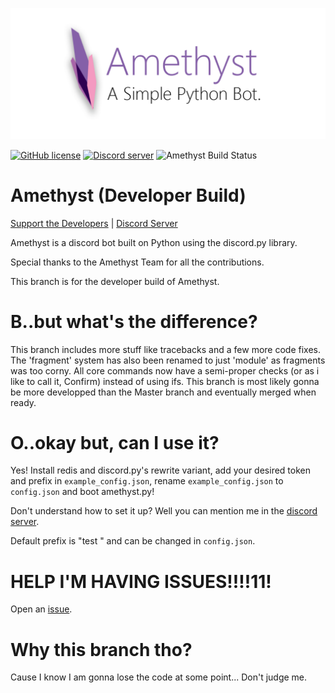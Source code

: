 ![Amethyst](amethyst-logo.png) 

[![GitHub license](https://img.shields.io/badge/license-MIT-blue.svg)](https://raw.githubusercontent.com/awau/Amethyst/developer_build/LICENSE)
<a href="https://discord.gg/5sHTkKq"><img src="https://discordapp.com/api/guilds/251664386459041792/embed.png" alt="Discord server" /></a> ![Amethyst Build Status](https://jenkins.pandentia.cf/view/Hexadecimal's%20Projects/job/Amethyst/job/developer_build/48/badge/icon)

# Amethyst (Developer Build)
 [Support the Developers](https://patreon.com/capuccino) | [Discord Server](https://discord.gg/5sHTkKq)

Amethyst is a discord bot built on Python using the discord.py library.

Special thanks to the Amethyst Team for all the contributions.

This branch is for the developer build of Amethyst.

# B..but what's the difference?
This branch includes more stuff like tracebacks and a few more code fixes.
The 'fragment' system has also been renamed to just 'module' as fragments was too corny.
All core commands now have a semi-proper checks (or as i like to call it, Confirm) instead of using ifs.
This branch is most likely gonna be more developped than the Master branch and eventually merged when ready.

# O..okay but, can I use it?
Yes!
Install redis and discord.py's rewrite variant, add your desired token and prefix in `example_config.json`, rename `example_config.json` to `config.json` and boot amethyst.py!

Don't understand how to set it up? Well you can mention me in the [discord server](https://discord.gg/5sHTkKq). 

Default prefix is "test " and can be changed in `config.json`.

# HELP I'M HAVING ISSUES!!!!11!
Open an [issue](https://github.com/awau/Amethyst/issues). 

# Why this branch tho?
Cause I know I am gonna lose the code at some point... Don't judge me.
